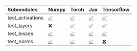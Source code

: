 | Submodules       | Numpy                                                                                                                           | Torch                                                                                                                           | Jax                                                                                                                             | Tensorflow                                                                                                                      |
|:-----------------|:--------------------------------------------------------------------------------------------------------------------------------|:--------------------------------------------------------------------------------------------------------------------------------|:--------------------------------------------------------------------------------------------------------------------------------|:--------------------------------------------------------------------------------------------------------------------------------|
| test_activations | <a href="https://github.com/unifyai/ivy/runs/7818205991?check_suite_focus=true" rel="noopener noreferrer" target="_blank">✅</a> | <a href="https://github.com/unifyai/ivy/runs/7818206097?check_suite_focus=true" rel="noopener noreferrer" target="_blank">✅</a> | <a href="https://github.com/unifyai/ivy/runs/7818206270?check_suite_focus=true" rel="noopener noreferrer" target="_blank">✅</a> | <a href="https://github.com/unifyai/ivy/runs/7818206423?check_suite_focus=true" rel="noopener noreferrer" target="_blank">✅</a> |
| test_layers      | <a href="https://github.com/unifyai/ivy/runs/7818206015?check_suite_focus=true" rel="noopener noreferrer" target="_blank">❌</a> | <a href="https://github.com/unifyai/ivy/runs/7818206138?check_suite_focus=true" rel="noopener noreferrer" target="_blank">✅</a> | <a href="https://github.com/unifyai/ivy/runs/7818206310?check_suite_focus=true" rel="noopener noreferrer" target="_blank">✅</a> | <a href="https://github.com/unifyai/ivy/runs/7818206462?check_suite_focus=true" rel="noopener noreferrer" target="_blank">✅</a> |
| test_losses      | <a href="https://github.com/unifyai/ivy/runs/7818206033?check_suite_focus=true" rel="noopener noreferrer" target="_blank">✅</a> | <a href="https://github.com/unifyai/ivy/runs/7818206175?check_suite_focus=true" rel="noopener noreferrer" target="_blank">✅</a> | <a href="https://github.com/unifyai/ivy/runs/7818206350?check_suite_focus=true" rel="noopener noreferrer" target="_blank">✅</a> | <a href="https://github.com/unifyai/ivy/runs/7818206493?check_suite_focus=true" rel="noopener noreferrer" target="_blank">✅</a> |
| test_norms       | <a href="https://github.com/unifyai/ivy/runs/7818206053?check_suite_focus=true" rel="noopener noreferrer" target="_blank">✅</a> | <a href="https://github.com/unifyai/ivy/runs/7818206236?check_suite_focus=true" rel="noopener noreferrer" target="_blank">✅</a> | <a href="https://github.com/unifyai/ivy/runs/7818206377?check_suite_focus=true" rel="noopener noreferrer" target="_blank">✅</a> | <a href="https://github.com/unifyai/ivy/runs/7818206522?check_suite_focus=true" rel="noopener noreferrer" target="_blank">❌</a> |